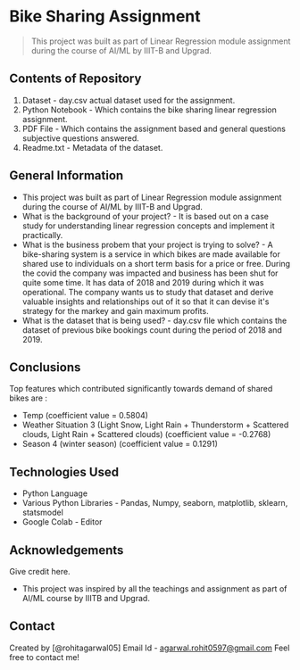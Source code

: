 # Bike Sharing Assignment
> This project was built as part of Linear Regression module assignment during the course of AI/ML by IIIT-B and Upgrad.


## Contents of Repository

1. Dataset - day.csv actual dataset used for the assignment.
2. Python Notebook - Which contains the bike sharing linear regression assignment.
3. PDF File - Which contains the assignment based and general questions subjective questions answered.
4. Readme.txt - Metadata of the dataset.

## General Information
- This project was built as part of Linear Regression module assignment during the course of AI/ML by IIIT-B and Upgrad.
- What is the background of your project? - It is based out on a case study for understanding linear regression concepts and implement it practically.
- What is the business probem that your project is trying to solve? - A bike-sharing system is a service in which bikes are made available for shared use to individuals on a short term basis for a price or free. During the covid the company was impacted and business has been shut for quite some time. It has data of 2018 and 2019 during which it was operational. The company wants us to study that dataset and derive valuable insights and relationships out of it so that it can devise it's strategy for the markey and gain maximum profits.
- What is the dataset that is being used? - day.csv file which contains the dataset of previous bike bookings count during the period of 2018 and 2019.


## Conclusions

Top features which contributed significantly towards demand of shared bikes are :
- Temp (coefficient value = 0.5804)
- Weather Situation 3 (Light Snow, Light Rain + Thunderstorm + Scattered clouds, Light Rain + Scattered clouds) (coefficient value = -0.2768)
- Season 4 (winter season) (coefficient value = 0.1291)

<!-- You don't have to answer all the questions - just the ones relevant to your project. -->


## Technologies Used
- Python Language
- Various Python Libraries - Pandas, Numpy, seaborn, matplotlib, sklearn, statsmodel
- Google Colab - Editor


## Acknowledgements
Give credit here.
- This project was inspired by all the teachings and assignment as part of AI/ML course by IIITB and Upgrad.


## Contact
Created by [@rohitagarwal05] 
Email Id - agarwal.rohit0597@gmail.com 
Feel free to contact me!

